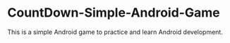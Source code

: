 CountDown-Simple-Android-Game
=============================

This is a simple Android game to practice and learn Android development.
